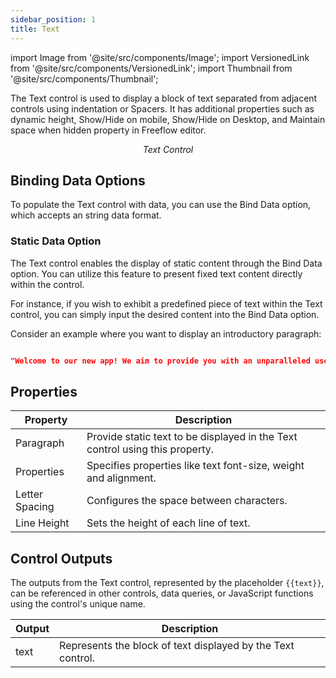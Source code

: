 ```yaml
---
sidebar_position: 1
title: Text
---
```


import Image from '@site/src/components/Image';
import VersionedLink from '@site/src/components/VersionedLink';
import Thumbnail from '@site/src/components/Thumbnail';

The Text control is used to display a block of text separated from adjacent controls using indentation or Spacers. It has additional properties such as dynamic height, Show/Hide on mobile, Show/Hide on Desktop, and Maintain space when hidden property in Freeflow editor.

<figure>
  <Thumbnail src="/img/reference/controls/text/preview.jpeg" alt="Text Control" />
  <figcaption align = "center"><i>Text Control</i></figcaption>
</figure>

## Binding Data Options

To populate the Text control with data, you can use the Bind Data option, which accepts an string data format.

### Static Data Option

The Text control enables the display of static content through the Bind Data option. You can utilize this feature to present fixed text content directly within the control.

For instance, if you wish to exhibit a predefined piece of text within the Text control, you can simply input the desired content into the Bind Data option. 

Consider an example where you want to display an introductory paragraph:

```json

"Welcome to our new app! We aim to provide you with an unparalleled user experience."

```


## Properties

| Property                  | Description                                                                                   |
|---------------------------|-----------------------------------------------------------------------------------------------|
| Paragraph                 | Provide static text to be displayed in the Text control using this property. |
| Properties                | Specifies properties like text font-size, weight and alignment.                                    |
| Letter Spacing            | Configures the space between characters.                                                     |
| Line Height               | Sets the height of each line of text.                                                       |

## Control Outputs

The outputs from the Text control, represented by the placeholder `{{text}}`, can be referenced in other controls, data queries, or JavaScript functions using the control's unique name.

| Output       | Description                                                    |
|--------------|----------------------------------------------------------------|
| text         | Represents the block of text displayed by the Text control.    |
